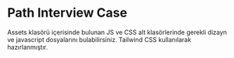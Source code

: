 # Path Interview Case

Assets klasörü içerisinde bulunan JS ve CSS alt klasörlerinde gerekli dizayn ve javascript dosyalarını bulabilirsiniz. Tailwind CSS kullanılarak hazırlanmıştır.
